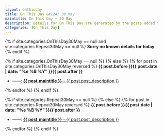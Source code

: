 ```yaml
---
layout: onthisday
title: On This Day &#124; 30 May
maintitle: On This Day — 30 May
description: Details for On This Day are genarated by the posts added to the website so the content is subject to changes/updates over time.
categories: [On This Day]
---
```


{% if site.categories.OnThisDay30May == null and site.categories.Repeat30May == null %}
<strong>Sorry no known details for today</strong>
{% endif %}

{% if site.categories.OnThisDay30May == null %}
{% else %}
{% for post in site.categories.OnThisDay30May reversed %}
<strong>{{ post.before }}{{ post.date | date: "%e %B %Y" }}{{ post.after }}</strong>
<ul>
<li> ——: <a href="{{ post.url }}"><strong>{{ post.maintitle }}</strong> - {{ post.post_description }}</a></li>
</ul>
{% endfor %}
{% endif %}

{% if site.categories.Repeat30May == null %}
{% else %}
{% for post in site.categories.Repeat30May reversed %}
<strong>{{ post.before }}{{ post.date | date: "%e %B %Y" }}{{ post.after }}</strong>
<ul>
<li> ——: <a href="{{ post.url }}"><strong>{{ post.maintitle }}</strong> - {{ post.post_description }}</a></li>
</ul>
{% endfor %}
{% endif %}
